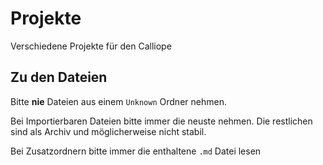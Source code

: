 # Projekte
Verschiedene Projekte für den Calliope

## Zu den Dateien
Bitte **nie** Dateien aus einem `Unknown` Ordner nehmen.

Bei Importierbaren Dateien bitte immer die neuste nehmen.
Die restlichen sind als Archiv und möglicherweise nicht stabil.

Bei Zusatzordnern bitte immer die enthaltene `.md` Datei lesen
